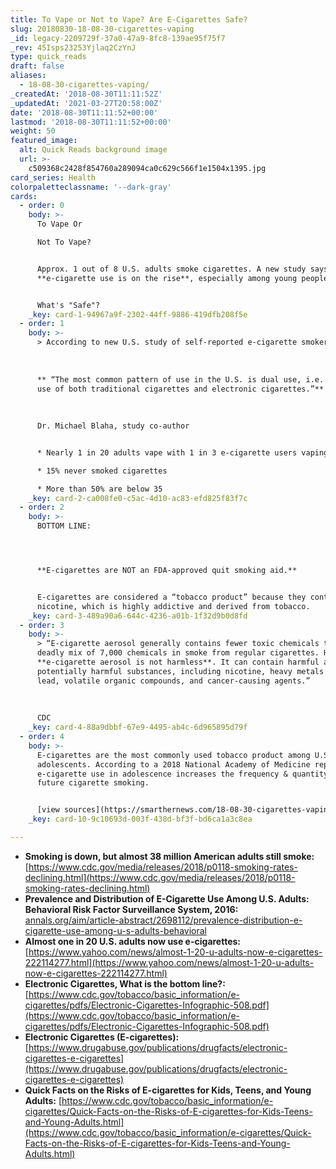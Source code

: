 ```yaml
---
title: To Vape or Not to Vape? Are E-Cigarettes Safe?
slug: 20180830-18-08-30-cigarettes-vaping
_id: legacy-2209729f-37a0-47a9-8fc8-139ae95f75f7
_rev: 45Isps23253Yjlaq2CzYnJ
type: quick_reads
draft: false
aliases:
  - 18-08-30-cigarettes-vaping/
_createdAt: '2018-08-30T11:11:52Z'
_updatedAt: '2021-03-27T20:58:00Z'
date: '2018-08-30T11:11:52+00:00'
lastmod: '2018-08-30T11:11:52+00:00'
weight: 50
featured_image:
  alt: Quick Reads background image
  url: >-
    c509368c2428f854760a289094ca0c629c566f1e1504x1395.jpg
card_series: Health
colorpaletteclassname: '--dark-gray'
cards:
  - order: 0
    body: >-
      To Vape Or  

      Not To Vape?


      Approx. 1 out of 8 U.S. adults smoke cigarettes. A new study says
      **e-cigarette use is on the rise**, especially among young people.


      What's "Safe"?
    _key: card-1-94967a9f-2302-44ff-9886-419dfb208f5e
  - order: 1
    body: >-
      > According to new U.S. study of self-reported e-cigarette smokers 18+:  
        
        
        
      ** “The most common pattern of use in the U.S. is dual use, i.e. current
      use of both traditional cigarettes and electronic cigarettes.”**  
        
        
        
      Dr. Michael Blaha, study co-author


      * Nearly 1 in 20 adults vape with 1 in 3 e-cigarette users vaping daily

      * 15% never smoked cigarettes

      * More than 50% are below 35
    _key: card-2-ca008fe0-c5ac-4d10-ac83-efd825f83f7c
  - order: 2
    body: >-
      BOTTOM LINE:




      **E-cigarettes are NOT an FDA-approved quit smoking aid.**


      E-cigarettes are considered a “tobacco product” because they contain
      nicotine, which is highly addictive and derived from tobacco.
    _key: card-3-489a90a6-644c-4236-a01b-1f32d9b0d8fd
  - order: 3
    body: >-
      > “E-cigarette aerosol generally contains fewer toxic chemicals than the
      deadly mix of 7,000 chemicals in smoke from regular cigarettes. However,
      **e-cigarette aerosol is not harmless**. It can contain harmful and
      potentially harmful substances, including nicotine, heavy metals like
      lead, volatile organic compounds, and cancer-causing agents.”  
        
        
        
      CDC
    _key: card-4-88a9dbbf-67e9-4495-ab4c-6d965895d79f
  - order: 4
    body: >-
      E-cigarettes are the most commonly used tobacco product among U.S.
      adolescents. According to a 2018 National Academy of Medicine report,
      e-cigarette use in adolescence increases the frequency & quantity of
      future cigarette smoking.


      [view sources](https://smarthernews.com/18-08-30-cigarettes-vaping/)
    _key: card-10-9c10693d-003f-438d-bf3f-bd6ca1a3c8ea

---
```

* **Smoking is down, but almost 38 million American adults still smoke:** [https://www.cdc.gov/media/releases/2018/p0118-smoking-rates-declining.html](https://www.cdc.gov/media/releases/2018/p0118-smoking-rates-declining.html)
* **Prevalence and Distribution of E-Cigarette Use Among U.S. Adults: Behavioral Risk Factor Surveillance System, 2016:**  
[annals.org/aim/article-abstract/2698112/prevalence-distribution-e-cigarette-use-among-u-s-adults-behavioral](http://annals.org/aim/article-abstract/2698112/prevalence-distribution-e-cigarette-use-among-u-s-adults-behavioral)
* **Almost one in 20 U.S. adults now use e-cigarettes:**  
[https://www.yahoo.com/news/almost-1-20-u-adults-now-e-cigarettes-222114277.html](https://www.yahoo.com/news/almost-1-20-u-adults-now-e-cigarettes-222114277.html)
* **Electronic Cigarettes, What is the bottom line?:** [https://www.cdc.gov/tobacco/basic_information/e-cigarettes/pdfs/Electronic-Cigarettes-Infographic-508.pdf](https://www.cdc.gov/tobacco/basic_information/e-cigarettes/pdfs/Electronic-Cigarettes-Infographic-508.pdf)
* **Electronic Cigarettes (E-cigarettes):** [https://www.drugabuse.gov/publications/drugfacts/electronic-cigarettes-e-cigarettes](https://www.drugabuse.gov/publications/drugfacts/electronic-cigarettes-e-cigarettes)
* **Quick Facts on the Risks of E-cigarettes for Kids, Teens, and Young Adults:** [https://www.cdc.gov/tobacco/basic_information/e-cigarettes/Quick-Facts-on-the-Risks-of-E-cigarettes-for-Kids-Teens-and-Young-Adults.html](https://www.cdc.gov/tobacco/basic_information/e-cigarettes/Quick-Facts-on-the-Risks-of-E-cigarettes-for-Kids-Teens-and-Young-Adults.html)